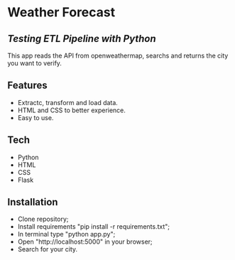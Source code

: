 # Weather Forecast
## _Testing ETL Pipeline with Python_

This app reads the API from openweathermap, searchs and returns the city you want to verify.

## Features

- Extractc, transform and load data.
- HTML and CSS to better experience.
- Easy to use.

## Tech
- Python
- HTML
- CSS
- Flask


## Installation

- Clone repository;
- Install requirements "pip install -r requirements.txt";
- In terminal type "python app.py";
- Open "http://localhost:5000" in your browser;
- Search for your city.
